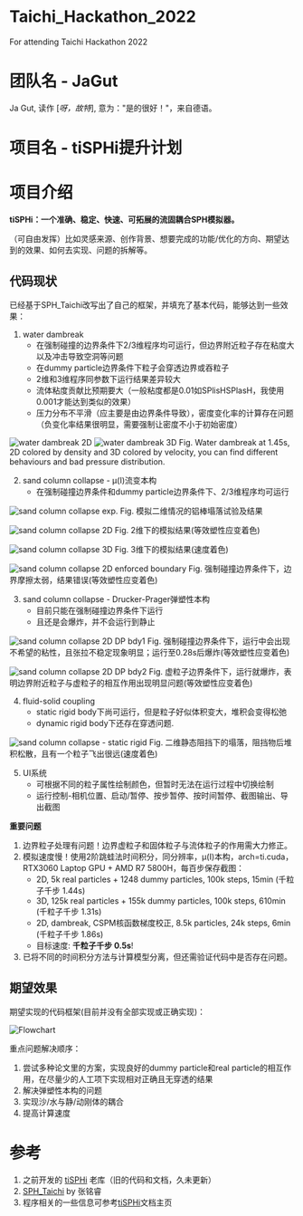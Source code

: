 # Taichi_Hackathon_2022
For attending Taichi Hackathon 2022

# 团队名 - JaGut

Ja Gut, 读作 [*呀，故特*], 意为："是的很好！"，来自德语。

# 项目名 - tiSPHi提升计划


# 项目介绍

**tiSPHi：一个准确、稳定、快速、可拓展的流固耦合SPH模拟器。**

（可自由发挥）比如灵感来源、创作背景、想要完成的功能/优化的方向、期望达到的效果、如何去实现、问题的拆解等。


## 代码现状

已经基于SPH_Taichi改写出了自己的框架，并填充了基本代码，能够达到一些效果：

1. water dambreak
   * 在强制碰撞的边界条件下2/3维程序均可运行，但边界附近粒子存在粘度大以及冲击导致空洞等问题
   * 在dummy particle边界条件下粒子会穿透边界或吞粒子
   * 2维和3维程序同参数下运行结果差异较大
   * 流体粘度贡献比预期要大（一般粘度都是0.01如SPlisHSPlasH，我使用0.001才能达到类似的效果）
   * 压力分布不平滑（应主要是由边界条件导致），密度变化率的计算存在问题（负变化率结果很明显，需要强制让密度不小于初始密度）

![water dambreak 2D](./img/sim_2022_11_30_db_WC_density.png)
![water dambreak 3D](./img/sim_2022_11_30_db_WC_vel_3d.png)
Fig. Water dambreak at 1.45s, 2D colored by density and 3D colored by velocity, you can find different behaviours and bad pressure distribution.

2. sand column collapse - μ(I)流变本构
   * 在强制碰撞边界条件和dummy particle边界条件下、2/3维程序均可运行

![sand column collapse exp.](img/cc_experiment.png)
Fig. 模拟二维情况的铝棒塌落试验及结果

![sand column collapse 2D](img/sim_2022_11_17_cc_muI_eequ_bdy2.png)
Fig. 2维下的模拟结果(等效塑性应变着色)

![sand column collapse 3D](img/sim_2022_11_28_cc_muI_vel_bdy2_3d.png)
Fig. 3维下的模拟结果(速度着色)

![sand column collapse 2D enforced boundary](img/sim_2022_11_17_cc_muI_eequ_bdy1.png)
Fig. 强制碰撞边界条件下，边界摩擦太弱，结果错误(等效塑性应变着色)

3. sand column collapse - Drucker-Prager弹塑性本构
   * 目前只能在强制碰撞边界条件下运行
   * 且还是会爆炸，并不会运行到静止

![sand column collapse 2D DP bdy1](img/sim_2022_11_17_cc_DP_eequ_bdy1.png)
Fig. 强制碰撞边界条件下，运行中会出现不希望的粘性，且张拉不稳定现象明显；运行至0.28s后爆炸(等效塑性应变着色)

![sand column collapse 2D DP bdy2](img/sim_2022_11_17_cc_DP_eequ_bdy2.png)
Fig. 虚粒子边界条件下，运行就爆炸，表明边界附近粒子与虚粒子的相互作用出现明显问题(等效塑性应变着色)

4. fluid-solid coupling
   * static rigid body下尚可运行，但是粒子好似体积变大，堆积会变得松弛
   * dynamic rigid body下还存在穿透问题.

![sand column collapse - static rigid](img/sim_2022_11_30_ccsr_muI_vel.png)
Fig. 二维静态阻挡下的塌落，阻挡物后堆积松散，且有一个粒子飞出很远(速度着色)


5. UI系统
   * 可根据不同的粒子属性绘制颜色，但暂时无法在运行过程中切换绘制
   * 运行控制-相机位置、启动/暂停、按步暂停、按时间暂停、截图输出、导出截图

**重要问题**
1. 边界粒子处理有问题！边界虚粒子和固体粒子与流体粒子的作用需大力修正。
2. 模拟速度慢！使用2阶跳蛙法时间积分，同分辨率，μ(I)本构，arch=ti.cuda，RTX3060 Laptop GPU + AMD R7 5800H，每百步保存截图：
	* 2D, 5k real particles + 1248 dummy particles, 100k steps, 15min (千粒子千步 1.44s)
	* 3D, 125k real particles + 155k dummy particles, 100k steps, 610min (千粒子千步 1.31s)
	* 2D, dambreak, CSPM核函数梯度校正, 8.5k particles, 24k steps, 6min (千粒子千步 1.86s)
	- 目标速度: **千粒子千步 0.5s**!
3. 已将不同的时间积分方法与计算模型分离，但还需验证代码中是否存在问题。

## 期望效果

期望实现的代码框架(目前并没有全部实现或正确实现)：

![Flowchart](./img/code_architecture.png)

重点问题解决顺序：
1. 尝试多种论文里的方案，实现良好的dummy particle和real particle的相互作用，在尽量少的人工项下实现相对正确且无穿透的结果
2. 解决弹塑性本构的问题
3. 实现沙/水与静/动刚体的耦合
4. 提高计算速度

# 参考

1. 之前开发的 [tiSPHi](https://github.com/Rabmelon/tiSPHi) 老库（旧的代码和文档，久未更新）
2. [SPH_Taichi](https://github.com/erizmr/SPH_Taichi) by 张铭睿
3. 程序相关的一些信息可参考[tiSPHi](https://rabmelon.github.io/tiSPHi/)文档主页
